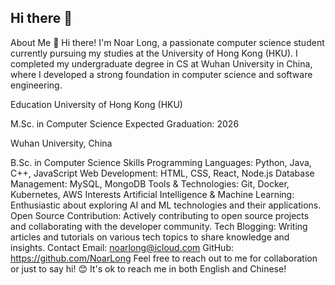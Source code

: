 ## Hi there 👋
About Me
👋 Hi there! I'm Noar Long, a passionate computer science student currently pursuing my studies at the University of Hong Kong (HKU). I completed my undergraduate degree in CS at Wuhan University in China, where I developed a strong foundation in computer science and software engineering.

Education
University of Hong Kong (HKU)

M.Sc. in Computer Science
Expected Graduation: 2026

Wuhan University, China

B.Sc. in Computer Science
Skills
Programming Languages: Python, Java, C++, JavaScript
Web Development: HTML, CSS, React, Node.js
Database Management: MySQL, MongoDB
Tools & Technologies: Git, Docker, Kubernetes, AWS
Interests
Artificial Intelligence & Machine Learning: Enthusiastic about exploring AI and ML technologies and their applications.
Open Source Contribution: Actively contributing to open source projects and collaborating with the developer community.
Tech Blogging: Writing articles and tutorials on various tech topics to share knowledge and insights.
Contact
Email: noarlong@icloud.com
GitHub: https://github.com/NoarLong
Feel free to reach out to me for collaboration or just to say hi! 😊
It's ok to reach me in both English and Chinese!

<!--
**NoarLong/NoarLong** is a ✨ _special_ ✨ repository because its `README.md` (this file) appears on your GitHub profile.

Here are some ideas to get you started:

- 🔭 I’m currently working on ...
- 🌱 I’m currently learning ...
- 👯 I’m looking to collaborate on ...
- 🤔 I’m looking for help with ...
- 💬 Ask me about ...
- 📫 How to reach me: ...
- 😄 Pronouns: ...
- ⚡ Fun fact: ...
-->
